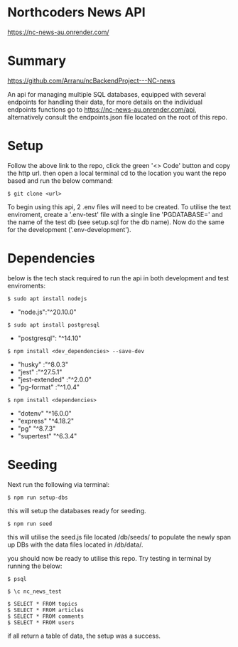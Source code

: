 # Northcoders News API
https://nc-news-au.onrender.com/



# Summary 
https://github.com/Arranu/ncBackendProject---NC-news

An api for managing multiple SQL databases, equipped with several endpoints for handling their data, for more details on the individual endpoints functions go to https://nc-news-au.onrender.com/api, alternatively consult the endpoints.json file located on the root of this repo.


# Setup 
Follow the above link to the repo, click the green '<> Code' button and copy the http url. then open a local terminal cd to the location you want the repo based and run the below command:

```
$ git clone <url>
```

To begin using this api, 2 .env files will need to be created.
To utilise the text enviroment, create a '.env-test' file with a single line 'PGDATABASE=' and the name of the test db (see setup.sql for the db name). 
Now do the same for the development ('.env-development').

# Dependencies
below is the tech stack required to run the api in both development and test enviroments:

```
$ sudo apt install nodejs
```

- "node.js":"^20.10.0" 

```
$ sudo apt install postgresql
```

- "postgresql": "^14.10"

```
$ npm install <dev_dependencies> --save-dev
```
- "husky" :"^8.0.3"
- "jest" :"^27.5.1"
- "jest-extended" :"^2.0.0"
- "pg-format" :"^1.0.4"

```
$ npm install <dependencies>
```

- "dotenv" "^16.0.0"
- "express" "^4.18.2"
- "pg" "^8.7.3"
- "supertest" "^6.3.4"


# Seeding
Next run the following via terminal:

```
$ npm run setup-dbs
```

this will setup the databases ready for seeding.

```
$ npm run seed
```

this will utilise the seed.js file located /db/seeds/ to populate the newly span up DBs with the data files located in /db/data/.

you should now be ready to utilise this repo. Try testing in terminal by running the below:

```
$ psql

$ \c nc_news_test

$ SELECT * FROM topics
$ SELECT * FROM articles
$ SELECT * FROM comments
$ SELECT * FROM users
```

if all return a table of data, the setup was a success.
